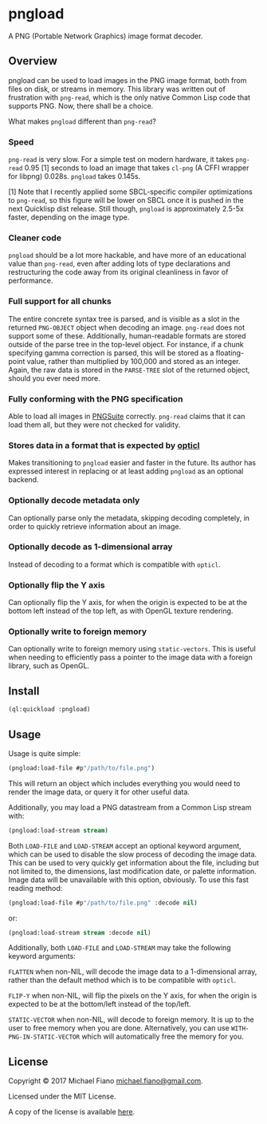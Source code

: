 # pngload

A PNG (Portable Network Graphics) image format decoder.

## Overview

pngload can be used to load images in the PNG image format, both from files on
disk, or streams in memory. This library was written out of frustration with
`png-read`, which is the only native Common Lisp code that supports PNG. Now,
there shall be a choice.

What makes `pngload` different than `png-read`?

### Speed

`png-read` is very slow. For a simple test on modern hardware, it takes
`png-read` 0.95 [1] seconds to load an image that takes `cl-png` (A CFFI wrapper
for libpng) 0.028s. `pngload` takes 0.145s.

[1] Note that I recently applied some SBCL-specific compiler optimizations to
`png-read`, so this figure will be lower on SBCL once it is pushed in the next
Quicklisp dist release. Still though, `pngload` is approximately 2.5-5x faster,
depending on the image type.

### Cleaner code

`pngload` should be a lot more hackable, and have more of an educational value
than `png-read`, even after adding lots of type declarations and restructuring
the code away from its original cleanliness in favor of performance.

### Full support for all chunks

The entire concrete syntax tree is parsed, and is visible as a slot in the
returned `PNG-OBJECT` object when decoding an image. `png-read` does not support
some of these. Additionally, human-readable formats are stored outside of the
parse tree in the top-level object. For instance, if a chunk specifying gamma
correction is parsed, this will be stored as a floating-point value, rather than
multiplied by 100,000 and stored as an integer. Again, the raw data is stored in
the `PARSE-TREE` slot of the returned object, should you ever need more.

### Fully conforming with the PNG specification

Able to load all images in [PNGSuite](http://www.schaik.com/pngsuite/)
correctly. `png-read` claims that it can load them all, but they were not
checked for validity.

### Stores data in a format that is expected by [opticl](https://github.com/slyrus/opticl)

Makes transitioning to `pngload` easier and faster in the future. Its author has
expressed interest in replacing or at least adding `pngload` as an optional
backend.

### Optionally decode metadata only

Can optionally parse only the metadata, skipping decoding completely, in order
to quickly retrieve information about an image.

### Optionally decode as 1-dimensional array

Instead of decoding to a format which is compatible with `opticl`.

### Optionally flip the Y axis

Can optionally flip the Y axis, for when the origin is expected to be at the
bottom left instead of the top left, as with OpenGL texture rendering.

### Optionally write to foreign memory

Can optionally write to foreign memory using `static-vectors`. This is useful
when needing to efficiently pass a pointer to the image data with a foreign
library, such as OpenGL.

## Install

``` lisp
(ql:quickload :pngload)
```

## Usage

Usage is quite simple:

```lisp
(pngload:load-file #p"/path/to/file.png")
```

This will return an object which includes everything you would need to render
the image data, or query it for other useful data.

Additionally, you may load a PNG datastream from a Common Lisp stream with:

```lisp
(pngload:load-stream stream)
```

Both `LOAD-FILE` and `LOAD-STREAM` accept an optional keyword argument, which
can be used to disable the slow process of decoding the image data. This can be
used to very quickly get information about the file, including but not limited
to, the dimensions, last modification date, or palette information. Image data
will be unavailable with this option, obviously. To use this fast reading
method:

```lisp
(pngload:load-file #p"/path/to/file.png" :decode nil)
```

or:

```lisp
(pngload:load-stream stream :decode nil)
```

Additionally, both `LOAD-FILE` and `LOAD-STREAM` may take the following keyword
arguments:

`FLATTEN` when non-NIL, will decode the image data to a 1-dimensional array,
rather than the default method which is to be compatible with `opticl`.

`FLIP-Y` when non-NIL, will flip the pixels on the Y axis, for when the origin
is expected to be at the bottom/left instead of the top/left.

`STATIC-VECTOR` when non-NIL, will decode to foreign memory. It is up to the
user to free memory when you are done. Alternatively, you can use
`WITH-PNG-IN-STATIC-VECTOR` which will automatically free the memory for you.


## License

Copyright © 2017 Michael Fiano <michael.fiano@gmail.com>.

Licensed under the MIT License.

A copy of the license is available [here](LICENSE).
